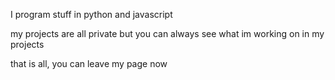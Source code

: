 I program stuff in python and javascript

my projects are all private but you can always see what im working on in my projects







that is all, you can leave my page now
